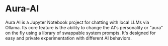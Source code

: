 # Aura-AI
Aura AI is a Jupyter Notebook project for chatting with local LLMs via Ollama. Its core feature is the ability to change the AI's personality or "aura" on the fly using a library of swappable system prompts. It's designed for easy and private experimentation with different AI behaviors.
